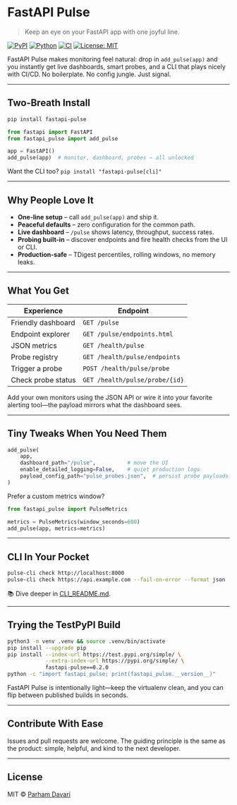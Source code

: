 # FastAPI Pulse

> Keep an eye on your FastAPI app with one joyful line.

[![PyPI](https://badge.fury.io/py/fastapi-pulse.svg)](https://pypi.org/project/fastapi-pulse/)
[![Python](https://img.shields.io/pypi/pyversions/fastapi-pulse.svg?logo=python&logoColor=ffdd54)](https://pypi.org/project/fastapi-pulse/)
[![CI](https://github.com/parhamdavari/fastapi-pulse/actions/workflows/ci.yml/badge.svg)](https://github.com/parhamdavari/fastapi-pulse/actions/workflows/ci.yml)
[![License: MIT](https://img.shields.io/badge/license-MIT-1c7ed6.svg)](./LICENSE)

FastAPI Pulse makes monitoring feel natural: drop in `add_pulse(app)` and you instantly get live dashboards, smart probes, and a CLI that plays nicely with CI/CD. No boilerplate. No config jungle. Just signal.

---

## Two-Breath Install

```bash
pip install fastapi-pulse
```

```python
from fastapi import FastAPI
from fastapi_pulse import add_pulse

app = FastAPI()
add_pulse(app)  # monitor, dashboard, probes – all unlocked
```

Want the CLI too? `pip install "fastapi-pulse[cli]"`

---

## Why People Love It

- **One-line setup** – call `add_pulse(app)` and ship it.
- **Peaceful defaults** – zero configuration for the common path.
- **Live dashboard** – `/pulse` shows latency, throughput, success rates.
- **Probing built-in** – discover endpoints and fire health checks from the UI or CLI.
- **Production-safe** – TDigest percentiles, rolling windows, no memory leaks.

---

## What You Get

| Experience                | Endpoint                          |
|--------------------------|----------------------------------|
| Friendly dashboard       | `GET /pulse`                     |
| Endpoint explorer        | `GET /pulse/endpoints.html`      |
| JSON metrics             | `GET /health/pulse`              |
| Probe registry           | `GET /health/pulse/endpoints`    |
| Trigger a probe          | `POST /health/pulse/probe`       |
| Check probe status       | `GET /health/pulse/probe/{id}`   |

Add your own monitors using the JSON API or wire it into your favorite alerting tool—the payload mirrors what the dashboard sees.

---

## Tiny Tweaks When You Need Them

```python
add_pulse(
    app,
    dashboard_path="/pulse",          # move the UI
    enable_detailed_logging=False,    # quiet production logs
    payload_config_path="pulse_probes.json",  # persist probe payloads
)
```

Prefer a custom metrics window?

```python
from fastapi_pulse import PulseMetrics

metrics = PulseMetrics(window_seconds=600)
add_pulse(app, metrics=metrics)
```

---

## CLI In Your Pocket

```bash
pulse-cli check http://localhost:8000
pulse-cli check https://api.example.com --fail-on-error --format json
```

📚 Dive deeper in [CLI_README.md](./CLI_README.md).

---

## Trying the TestPyPI Build

```bash
python3 -m venv .venv && source .venv/bin/activate
pip install --upgrade pip
pip install --index-url https://test.pypi.org/simple/ \
            --extra-index-url https://pypi.org/simple/ \
            fastapi-pulse==0.2.0
python -c "import fastapi_pulse; print(fastapi_pulse.__version__)"
```

FastAPI Pulse is intentionally light—keep the virtualenv clean, and you can flip between published builds in seconds.

---

## Contribute With Ease

Issues and pull requests are welcome. The guiding principle is the same as the product: simple, helpful, and kind to the next developer.

---

## License

MIT © [Parham Davari](./LICENSE)
